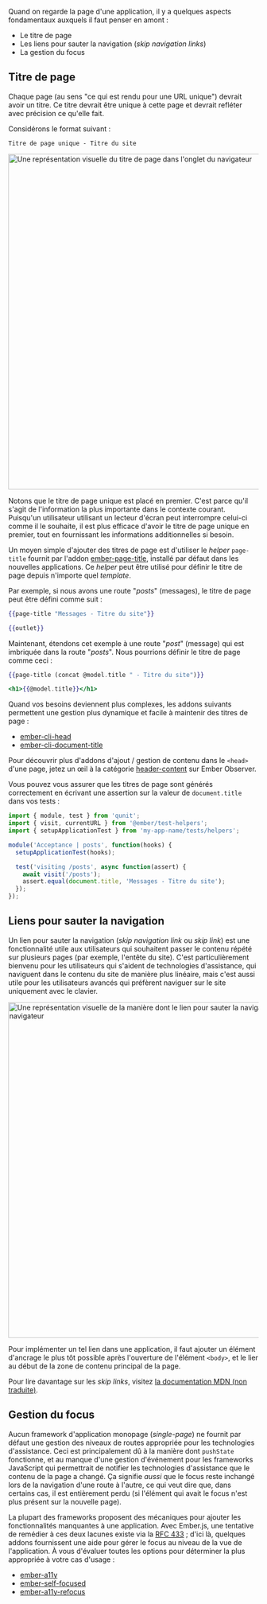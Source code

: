 Quand on regarde la page d'une application, il y a quelques aspects fondamentaux auxquels il faut penser en amont&nbsp;:

- Le titre de page
- Les liens pour sauter la navigation (<span lang="en">_skip navigation links_</span>)
- La gestion du focus

## Titre de page

Chaque page (au sens "ce qui est rendu pour une URL unique") devrait avoir un titre. Ce titre devrait être unique à cette page et devrait refléter avec précision ce qu'elle fait.

Considérons le format suivant&nbsp;:

`Titre de page unique - Titre du site`

<img width="675px" title="Exemple de titre de page" alt="Une représentation visuelle du titre de page dans l'onglet du navigateur" src="/images/accessibility/page-template-considerations/page-title.png"/>

Notons que le titre de page unique est placé en premier. C'est parce qu'il s'agit de l'information la plus importante dans le contexte courant. Puisqu'un utilisateur utilisant un lecteur d'écran peut interrompre celui-ci comme il le souhaite, il est plus efficace d'avoir le titre de page unique en premier, tout en fournissant les informations additionnelles si besoin.

Un moyen simple d'ajouter des titres de page est d'utiliser le <span lang="en">_helper_</span> `page-title` fournit par l'addon [ember-page-title](https://github.com/ember-cli/ember-page-title), installé par défaut dans les nouvelles applications. Ce <span lang="en">_helper_</span> peut être utilisé pour définir le titre de page depuis n'importe quel <span lang="en">_template_</span>.

Par exemple, si nous avons une route "_posts_" (messages), le titre de page peut être défini comme suit&nbsp;:

```handlebars {data-filename=app/routes/posts.hbs}
{{page-title "Messages - Titre du site"}}

{{outlet}}
```

Maintenant, étendons cet exemple à une route "_post_" (message) qui est imbriquée dans la route "_posts_". Nous pourrions définir le titre de page comme ceci&nbsp;:

```handlebars {data-filename=app/routes/posts/post.hbs}
{{page-title (concat @model.title " - Titre du site")}}

<h1>{{@model.title}}</h1>
```

Quand vos besoins deviennent plus complexes, les addons suivants permettent une gestion plus dynamique et facile à maintenir des titres de page&nbsp;:

- [ember-cli-head](https://github.com/ronco/ember-cli-head)
- [ember-cli-document-title](https://github.com/kimroen/ember-cli-document-title)

<!-- spell ignore -->
Pour découvrir plus d'addons d'ajout / gestion de contenu dans le `<head>` d'une page, jetez un œil à la catégorie <span lang="en">[header-content](https://emberobserver.com/categories/header-content)</span> sur Ember Observer.

Vous pouvez vous assurer que les titres de page sont générés correctement en écrivant une assertion sur la valeur de `document.title` dans vos tests&nbsp;:

```javascript {data-filename=tests/acceptance/posts-test.js}
import { module, test } from 'qunit';
import { visit, currentURL } from '@ember/test-helpers';
import { setupApplicationTest } from 'my-app-name/tests/helpers';

module('Acceptance | posts', function(hooks) {
  setupApplicationTest(hooks);

  test('visiting /posts', async function(assert) {
    await visit('/posts');
    assert.equal(document.title, 'Messages - Titre du site');
  });
});
```

## Liens pour sauter la navigation

Un lien pour sauter la navigation (<span lang="en">_skip navigation link_</span> ou <span lang="en">_skip link_</span>) est une fonctionnalité utile aux utilisateurs qui souhaitent passer le contenu répété sur plusieurs pages (par exemple, l'entête du site). C'est particulièrement bienvenu pour les utilisateurs qui s'aident de technologies d'assistance, qui naviguent dans le contenu du site de manière plus linéaire, mais c'est aussi utile pour les utilisateurs avancés qui préfèrent naviguer sur le site uniquement avec le clavier.

<img width="675px" title="Exemple où la navigation est sautée" alt="Une représentation visuelle de la manière dont le lien pour sauter la navigation fonctionne dans le navigateur" src="/images/accessibility/page-template-considerations/skip-main-content.png"/>

Pour implémenter un tel lien dans une application, il faut ajouter un élément d'ancrage le plus tôt possible après l'ouverture de l'élément `<body>`, et le lier au début de la zone de contenu principal de la page.

Pour lire davantage sur les <span lang="en">_skip links_</span>, visitez [la documentation MDN (non traduite)](https://developer.mozilla.org/en-US/docs/Learn/Accessibility/HTML#skip_links).

## Gestion du focus

Aucun framework d'application monopage (<span lang="en">_single-page_</span>) ne fournit par défaut une gestion des niveaux de routes appropriée pour les technologies d'assistance. Ceci est principalement dû à la manière dont `pushState` fonctionne, et au manque d'une gestion d'événement pour les frameworks JavaScript qui permettrait de notifier les technologies d'assistance que le contenu de la page a changé. Ça signifie _aussi_ que le focus reste inchangé lors de la navigation d'une route à l'autre, ce qui veut dire que, dans certains cas, il est entièrement perdu (si l'élément qui avait le focus n'est plus présent sur la nouvelle page).

La plupart des frameworks proposent des mécaniques pour ajouter les fonctionnalités manquantes à une application. Avec Ember.js, une tentative de remédier à ces deux lacunes existe via la [RFC 433](https://github.com/emberjs/rfcs/pull/433)&nbsp;; d'ici là, quelques addons fournissent une aide pour gérer le focus au niveau de la vue de l'application. À vous d'évaluer toutes les options pour déterminer la plus appropriée à votre cas d'usage&nbsp;:

- [ember-a11y](https://github.com/ember-a11y/ember-a11y)
- [ember-self-focused](https://github.com/linkedin/self-focused/tree/master/packages/ember-self-focused)
- [ember-a11y-refocus](https://github.com/MelSumner/ember-a11y-refocus)
